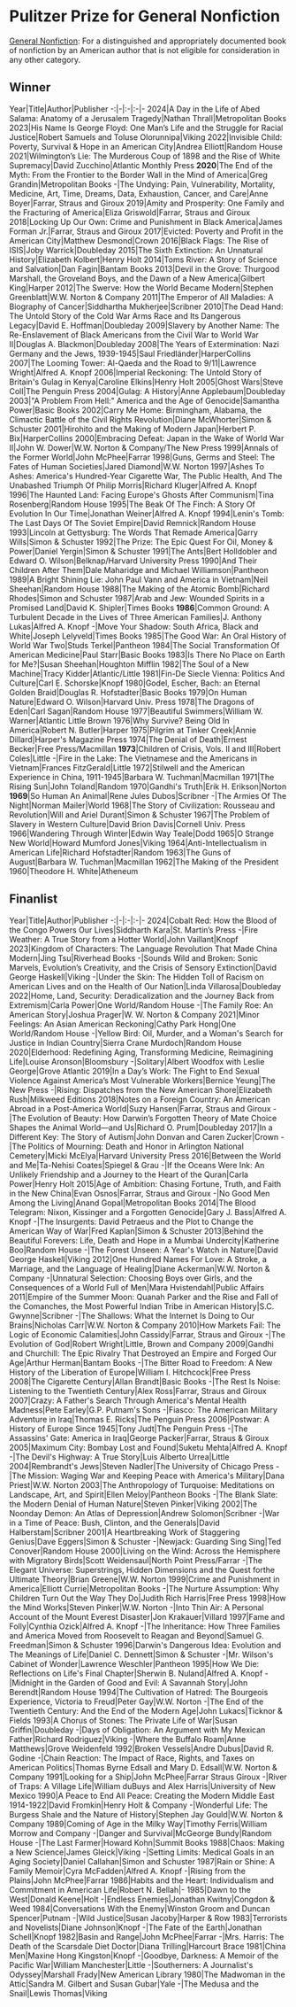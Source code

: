 # Pulitzer Prize for General Nonfiction

[General Nonfiction](https://www.pulitzer.org/prize-winners-by-category/223): For a distinguished and appropriately documented book of nonfiction by an American author that is not eligible for consideration in any other category.

## Winner

Year|Title|Author|Publisher
-:|-|:-|:-|-
2024|A Day in the Life of Abed Salama: Anatomy of a Jerusalem Tragedy|Nathan Thrall|Metropolitan Books
2023|His Name Is George Floyd: One Man’s Life and the Struggle for Racial Justice|Robert Samuels and Toluse Olorunnipa|Viking
2022|Invisible Child: Poverty, Survival & Hope in an American City|Andrea Elliott|Random House
2021|Wilmington’s Lie: The Murderous Coup of 1898 and the Rise of White Supremacy|David Zucchino|Atlantic Monthly Press
**2020**|The End of the Myth: From the Frontier to the Border Wall in the Mind of America|Greg Grandin|Metropolitan Books
-|The Undying: Pain, Vulnerability, Mortality, Medicine, Art, Time, Dreams, Data, Exhaustion, Cancer, and Care|Anne Boyer|Farrar, Straus and Giroux
2019|Amity and Prosperity: One Family and the Fracturing of America|Eliza Griswold|Farrar, Straus and Giroux
2018|Locking Up Our Own: Crime and Punishment in Black America|James Forman Jr.|Farrar, Straus and Giroux
2017|Evicted: Poverty and Profit in the American City|Matthew Desmond|Crown
2016|Black Flags: The Rise of ISIS|Joby Warrick|Doubleday
2015|The Sixth Extinction: An Unnatural History|Elizabeth Kolbert|Henry Holt
2014|Toms River: A Story of Science and Salvation|Dan Fagin|Bantam Books
2013|Devil in the Grove: Thurgood Marshall, the Groveland Boys, and the Dawn of a New America|Gilbert King|Harper
2012|The Swerve: How the World Became Modern|Stephen Greenblatt|W.W. Norton & Company
2011|The Emperor of All Maladies: A Biography of Cancer|Siddhartha Mukherjee|Scribner
2010|The Dead Hand: The Untold Story of the Cold War Arms Race and Its Dangerous Legacy|David E. Hoffman|Doubleday
2009|Slavery by Another Name: The Re-Enslavement of Black Americans from the Civil War to World War II|Douglas A. Blackmon|Doubleday
2008|The Years of Extermination: Nazi Germany and the Jews, 1939-1945|Saul Friedländer|HarperCollins
2007|The Looming Tower: Al-Qaeda and the Road to 9/11|Lawrence Wright|Alfred A. Knopf
2006|Imperial Reckoning: The Untold Story of Britain's Gulag in Kenya|Caroline Elkins|Henry Holt
2005|Ghost Wars|Steve Coll|The Penguin Press
2004|Gulag: A History|Anne Applebaum|Doubleday
2003|"A Problem From Hell:" America and the Age of Genocide|Samantha Power|Basic Books
2002|Carry Me Home: Birmingham, Alabama, the Climactic Battle of the Civil Rights Revolution|Diane McWhorter|Simon & Schuster
2001|Hirohito and the Making of Modern Japan|Herbert P. Bix|HarperCollins
2000|Embracing Defeat: Japan in the Wake of World War II|John W. Dower|W.W. Norton & Company/The New Press
1999|Annals of the Former World|John McPhee|Farrar
1998|Guns, Germs and Steel: The Fates of Human Societies|Jared Diamond|W.W. Norton
1997|Ashes To Ashes: America's Hundred-Year Cigarette War, The Public Health, And The Unabashed Triumph Of Philip Morris|Richard Kluger|Alfred A. Knopf
1996|The Haunted Land: Facing Europe's Ghosts After Communism|Tina Rosenberg|Random House
1995|The Beak Of The Finch: A Story Of Evolution In Our Time|Jonathan Weiner|Alfred A. Knopf
1994|Lenin's Tomb: The Last Days Of The Soviet Empire|David Remnick|Random House
1993|Lincoln at Gettysburg: The Words That Remade America|Garry Wills|Simon & Schuster
1992|The Prize: The Epic Quest For Oil, Money & Power|Daniel Yergin|Simon & Schuster
1991|The Ants|Bert Holldobler and Edward O. Wilson|Belknap/Harvard University Press
1990|And Their Children After Them|Dale Maharidge and Michael Williamson|Pantheon
1989|A Bright Shining Lie: John Paul Vann and America in Vietnam|Neil Sheehan|Random House
1988|The Making of the Atomic Bomb|Richard Rhodes|Simon and Schuster
1987|Arab and Jew: Wounded Spirits in a Promised Land|David K. Shipler|Times Books
**1986**|Common Ground: A Turbulent Decade in the Lives of Three American Families|J. Anthony Lukas|Alfred A. Knopf
-|Move Your Shadow: South Africa, Black and White|Joseph Lelyveld|Times Books
1985|The Good War: An Oral History of World War Two|Studs Terkel|Pantheon
1984|The Social Transformation Of American Medicine|Paul Starr|Basic Books
1983|Is There No Place on Earth for Me?|Susan Sheehan|Houghton Mifflin
1982|The Soul of a New Machine|Tracy Kidder|Atlantic/Little
1981|Fin-De Siecle Vienna: Politics And Culture|Carl E. Schorske|Knopf
1980|Godel, Escher, Bach: an Eternal Golden Braid|Douglas R. Hofstadter|Basic Books
1979|On Human Nature|Edward O. Wilson|Harvard Univ. Press
1978|The Dragons of Eden|Carl Sagan|Random House
1977|Beautiful Swimmers|William W. Warner|Atlantic Little Brown
1976|Why Survive? Being Old In America|Robert N. Butler|Harper
1975|Pilgrim at Tinker Creek|Annie Dillard|Harper's Magazine Press
1974|The Denial of Death|Ernest Becker|Free Press/Macmillan
**1973**|Children of Crisis, Vols. II and III|Robert Coles|Little
-|Fire in the Lake: The Vietnamese and the Americans in Vietnam|Frances FitzGerald|Little
1972|Stilwell and the American Experience in China, 1911-1945|Barbara W. Tuchman|Macmillan
1971|The Rising Sun|John Toland|Random
1970|Gandhi's Truth|Erik H. Erikson|Norton
**1969**|So Human An Animal|Rene Jules Dubos|Scribner
-|The Armies Of The Night|Norman Mailer|World
1968|The Story of Civilization: Rousseau and Revolution|Will and Ariel Durant|Simon & Schuster
1967|The Problem of Slavery in Western Culture|David Brion Davis|Cornell Univ. Press
1966|Wandering Through Winter|Edwin Way Teale|Dodd
1965|O Strange New World|Howard Mumford Jones|Viking
1964|Anti-Intellectualism in American Life|Richard Hofstadter|Random
1963|The Guns of August|Barbara W. Tuchman|Macmillan
1962|The Making of the President 1960|Theodore H. White|Atheneum


## Finanlist

Year|Title|Author|Publisher
-:|-|:-|:-|-
2024|Cobalt Red: How the Blood of the Congo Powers Our Lives|Siddharth Kara|St. Martin’s Press
-|Fire Weather: A True Story from a Hotter World|John Vaillant|Knopf
2023|Kingdom of Characters: The Language Revolution That Made China Modern|Jing Tsu|Riverhead Books
-|Sounds Wild and Broken: Sonic Marvels, Evolution’s Creativity, and the Crisis of Sensory  Extinction|David George Haskell|Viking
-|Under the Skin: The Hidden Toll of Racism on American Lives and on the Health of Our Nation|Linda Villarosa|Doubleday
2022|Home, Land, Security: Deradicalization and the Journey Back from Extremism|Carla Power|One World/Random House
-|The Family Roe: An American Story|Joshua Prager|W. W. Norton & Company
2021|Minor Feelings: An Asian American Reckoning|Cathy Park Hong|One World/Random House
-|Yellow Bird: Oil, Murder, and a Woman's Search for Justice in Indian Country|Sierra Crane Murdoch|Random House
2020|Elderhood: Redefining Aging, Transforming Medicine, Reimagining Life|Louise Aronson|Bloomsbury
-|Solitary|Albert Woodfox with Leslie George|Grove Atlantic
2019|In a Day’s Work: The Fight to End Sexual Violence Against America’s Most Vulnerable Workers|Bernice Yeung|The New Press
-|Rising: Dispatches from the New American Shore|Elizabeth Rush|Milkweed Editions
2018|Notes on a Foreign Country: An American Abroad in a Post-America World|Suzy Hansen|Farrar, Straus and Giroux
-|The Evolution of Beauty: How Darwin’s Forgotten Theory of Mate Choice Shapes the Animal World—and Us|Richard O. Prum|Doubleday
2017|In a Different Key: The Story of Autism|John Donvan and Caren Zucker|Crown
-|The Politics of Mourning: Death and Honor in Arlington National Cemetery|Micki McElya|Harvard University Press
2016|Between the World and Me|Ta-Nehisi Coates|Spiegel & Grau
-|If the Oceans Were Ink: An Unlikely Friendship and a Journey to the Heart of the Quran|Carla Power|Henry Holt
2015|Age of Ambition: Chasing Fortune, Truth, and Faith in the New China|Evan Osnos|Farrar, Straus and Giroux
-|No Good Men Among the Living|Anand Gopal|Metropolitan Books
2014|The Blood Telegram: Nixon, Kissinger and a Forgotten Genocide|Gary J. Bass|Alfred A. Knopf
-|The Insurgents: David Petraeus and the Plot to Change the American Way of War|Fred Kaplan|Simon & Schuster
2013|Behind the Beautiful Forevers: Life, Death and Hope in a Mumbai Undercity|Katherine Boo|Random House
-|The Forest Unseen: A Year's Watch in Nature|David George Haskell|Viking
2012|One Hundred Names For Love: A Stroke, a Marriage, and the Language of Healing|Diane Ackerman|W.W. Norton & Company
-|Unnatural Selection: Choosing Boys over Girls, and the Consequences of a World Full of Men|Mara Hvistendahl|Public Affairs
2011|Empire of the Summer Moon: Quanah Parker and the Rise and Fall of the Comanches, the Most Powerful Indian Tribe in American History|S.C. Gwynne|Scribner
-|The Shallows: What the Internet Is Doing to Our Brains|Nicholas Carr|W.W. Norton & Company
2010|How Markets Fail: The Logic of Economic Calamities|John Cassidy|Farrar, Straus and Giroux
-|The Evolution of God|Robert Wright|Little, Brown and Company
2009|Gandhi and Churchill: The Epic Rivalry That Destroyed an Empire and Forged Our Age|Arthur Herman|Bantam Books
-|The Bitter Road to Freedom: A New History of the Liberation of Europe|William I. Hitchcock|Free Press
2008|The Cigarette Century|Allan Brandt|Basic Books
-|The Rest Is Noise: Listening to the Twentieth Century|Alex Ross|Farrar, Straus and Giroux
2007|Crazy: A Father's Search Through America's Mental Health Madness|Pete Earley|G.P. Putnam's Sons
-|Fiasco: The American Military Adventure in Iraq|Thomas E. Ricks|The Penguin Press
2006|Postwar: A History of Europe Since 1945|Tony Judt|The Penguin Press
-|The Assassins' Gate: America in Iraq|George Packer|Farrar, Straus & Giroux
2005|Maximum City: Bombay Lost and Found|Suketu Mehta|Alfred A. Knopf
-|The Devil's Highway: A True Story|Luis Alberto Urrea|Little
2004|Rembrandt's Jews|Steven Nadler|The University of Chicago Press
-|The Mission: Waging War and Keeping Peace with America's Military|Dana Priest|W.W. Norton
2003|The Anthropology of Turquoise: Meditations on Landscape, Art, and Spirit|Ellen Meloy|Pantheon Books
-|The Blank Slate: the Modern Denial of Human Nature|Steven Pinker|Viking
2002|The Noonday Demon: An Atlas of Depression|Andrew Solomon|Scribner
-|War in a Time of Peace: Bush, Clinton, and the Generals|David Halberstam|Scribner
2001|A Heartbreaking Work of Staggering Genius|Dave Eggers|Simon & Schuster
-|Newjack: Guarding Sing Sing|Ted Conover|Random House
2000|Living on the Wind: Across the Hemisphere with Migratory Birds|Scott Weidensaul|North Point Press/Farrar
-|The Elegant Universe: Superstrings, Hidden Dimensions and the Quest forthe Ultimate Theory|Brian Greene|W.W. Norton
1999|Crime and Punishment in America|Elliott Currie|Metropolitan Books
-|The Nurture Assumption: Why Children Turn Out the Way They Do|Judith Rich Harris|Free Press
1998|How the Mind Works|Steven Pinker|W.W. Norton
-|Into Thin Air: A Personal Account of the Mount Everest Disaster|Jon Krakauer|Villard
1997|Fame and Folly|Cynthia Ozick|Alfred A. Knopf
-|The Inheritance: How Three Families and America Moved from Roosevelt to Reagan and Beyond|Samuel G. Freedman|Simon & Schuster
1996|Darwin's Dangerous Idea: Evolution and The Meanings of Life|Daniel C. Dennett|Simon & Schuster
-|Mr. Wilson's Cabinet of Wonder|Lawrence Weschler|Pantheon
1995|How We Die: Reflections on Life's Final Chapter|Sherwin B. Nuland|Alfred A. Knopf
-|Midnight in the Garden of Good and Evil: A Savannah Story|John Berendt|Random House
1994|The Cultivation of Hatred: The Bourgeois Experience, Victoria to Freud|Peter Gay|W.W. Norton
-|The End of the Twentieth Century: And the End of the Modern Age|John Lukacs|Ticknor & Fields
1993|A Chorus of Stones: The Private Life of War|Susan Griffin|Doubleday
-|Days of Obligation: An Argument with My Mexican Father|Richard Rodriguez|Viking
-|Where the Buffalo Roam|Anne Matthews|Grove Weidenfeld
1992|Broken Vessels|Andre Dubus|David R. Godine
-|Chain Reaction: The Impact of Race, Rights, and Taxes on American Politics|Thomas Byrne Edsall and Mary D. Edsall|W.W. Norton & Company
1991|Looking for a Ship|John McPhee|Farrar Straus Giroux
-|River of Traps: A Village Life|William duBuys and Alex Harris|University of New Mexico
1990|A Peace to End All Peace: Creating the Modern Middle East 1914-1922|David Fromkin|Henry Holt & Company
-|Wonderful Life: The Burgess Shale and the Nature of History|Stephen Jay Gould|W.W. Norton & Company
1989|Coming of Age in the Milky Way|Timothy Ferris|William Morrow and Company
-|Danger and Survival|McGeorge Bundy|Random House
-|The Last Farmer|Howard Kohn|Summit Books
1988|Chaos: Making a New Science|James Gleick|Viking
-|Setting Limits: Medical Goals in an Aging Society|Daniel Callahan|Simon and Schuster
1987|Rain or Shine: A Family Memoir|Cyra McFadden|Alfred A. Knopf
-|Rising from the Plains|John McPhee|Farrar
1986|Habits and the Heart: Individualism and Commitment in American Life|Robert N. Bellah|-
1985|Dawn to the West|Donald Keene|Holt
-|Endless Enemies|Jonathan Kwitny|Congdon & Weed
1984|Conversations With the Enemy|Winston Groom and Duncan Spencer|Putnam
-|Wild Justice|Susan Jacoby|Harper & Row
1983|Terrorists and Novelists|Diane Johnson|Knopf
-|The Fate of the Earth|Jonathan Schell|Knopf
1982|Basin and Range|John McPhee|Farrar
-|Mrs. Harris: The Death of the Scarsdale Diet Doctor|Diana Trilling|Harcourt Brace
1981|China Men|Maxine Hong Kingston|Knopf
-|Goodbye, Darkness: A Memoir of the Pacific War|William Manchester|Little
-|Southerners: A Journalist's Odyssey|Marshall Frady|New American Library
1980|The Madwoman in the Attic|Sandra M. Gilbert and Susan Gubar|Yale
-|The Medusa and the Snail|Lewis Thomas|Viking
